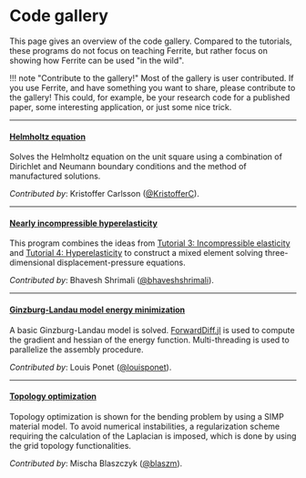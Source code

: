 # Code gallery

This page gives an overview of the code gallery. Compared to the tutorials, these programs
do not focus on teaching Ferrite, but rather focus on showing how Ferrite can be used "in
the wild".

!!! note "Contribute to the gallery!"
    Most of the gallery is user contributed. If you use Ferrite, and have something you want
    to share, please contribute to the gallery! This could, for example, be your research
    code for a published paper, some interesting application, or just some nice trick.

---

#### [Helmholtz equation](helmholtz.md)

Solves the Helmholtz equation on the unit square using a combination of Dirichlet and
Neumann boundary conditions and the method of manufactured solutions.

*Contributed by*: Kristoffer Carlsson ([@KristofferC](https://github.com/KristofferC)).

---

#### [Nearly incompressible hyperelasticity](quasi_incompressible_hyperelasticity.md)

This program combines the ideas from [Tutorial 3: Incompressible
elasticity](../tutorials/incompressible_elasticity.md) and [Tutorial 4:
Hyperelasticity](../tutorials/hyperelasticity.md) to construct a mixed element
solving three-dimensional displacement-pressure equations.

*Contributed by*: Bhavesh Shrimali ([@bhaveshshrimali](https://github.com/bhaveshshrimali)).

---

#### [Ginzburg-Landau model energy minimization](landau.md)

A basic Ginzburg-Landau model is solved.
[ForwardDiff.jl](https://github.com/JuliaDiff/ForwardDiff.jl) is used to compute the
gradient and hessian of the energy function. Multi-threading is used to parallelize the
assembly procedure.

*Contributed by*: Louis Ponet ([@louisponet](https://github.com/louisponet)).

---

#### [Topology optimization](topology_optimization.md)

Topology optimization is shown for the bending problem by using a SIMP material model. To
avoid numerical instabilities, a regularization scheme requiring the calculation of the
Laplacian is imposed, which is done by using the grid topology functionalities.

*Contributed by*: Mischa Blaszczyk ([@blaszm](https://github.com/blaszm)).
